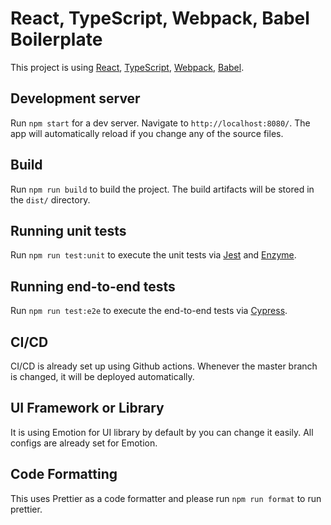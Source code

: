 # React, TypeScript, Webpack, Babel Boilerplate

This project is using [React](https://reactjs.org/), [TypeScript](https://www.typescriptlang.org/), [Webpack](https://webpack.js.org/), [Babel](https://babeljs.io/).

## Development server

Run `npm start` for a dev server. Navigate to `http://localhost:8080/`. The app will automatically reload if you change any of the source files.

## Build

Run `npm run build` to build the project. The build artifacts will be stored in the `dist/` directory.

## Running unit tests

Run `npm run test:unit` to execute the unit tests via [Jest](https://jestjs.io/) and [Enzyme](https://enzymejs.github.io/enzyme/).

## Running end-to-end tests

Run `npm run test:e2e` to execute the end-to-end tests via [Cypress](https://www.cypress.io/).

## CI/CD

CI/CD is already set up using Github actions.
Whenever the master branch is changed, it will be deployed automatically.

## UI Framework or Library

It is using Emotion for UI library by default by you can change it easily.
All configs are already set for Emotion.

## Code Formatting

This uses Prettier as a code formatter and please run `npm run format` to run prettier.